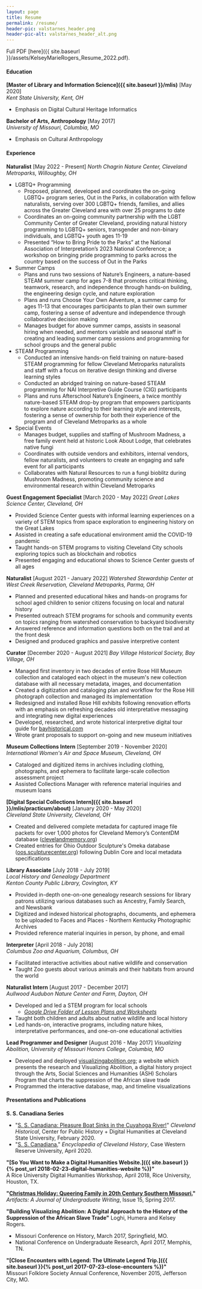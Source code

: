 ```yaml
---
layout: page
title: Resume
permalink: /resume/
header-pic: valstarnes_header.png
header-pic-alt: valstarnes_header_alt.png
---
```

Full PDF [here]({{ site.baseurl }}/assets/KelseyMarieRogers_Resume_2022.pdf).

#### Education
**[Master of Library and Information Science]({{ site.baseurl }}/mlis)** [May 2020]  
_Kent State University, Kent, OH_
- Emphasis on Digital Cultural Heritage Informatics

**Bachelor of Arts, Anthropology** [May 2017]  
_University of Missouri, Columbia, MO_
- Emphasis on Cultural Anthropology

#### Experience
**Naturalist** [May 2022 - Present]
_North Chagrin Nature Center, Cleveland Metroparks, Willoughby, OH_
- LGBTQ+ Programming
    - Proposed, planned, developed and coordinates the on-going LGBTQ+ program series, Out in the Parks, in collaboration with fellow naturalists, serving over 300 LGBTQ+ friends, families, and allies across the Greater Cleveland area with over 25 programs to date
    - Coordinates an on-going community partnership with the LGBT Community Center of Greater Cleveland, providing natural history programming to LGBTQ+ seniors, transgender and non-binary individuals, and LGBTQ+ youth ages 11-19
    - Presented “How to Bring Pride to the Parks” at the National Association of Interpretation’s 2023 National Conference; a workshop on bringing pride programming to parks across the country based on the success of Out in the Parks
- Summer Camps
    - Plans and runs two sessions of Nature’s Engineers, a nature-based STEAM summer camp for ages 7-8 that promotes critical thinking, teamwork, research, and independence through hands-on building, the engineering design cycle, and nature exploration
    - Plans and runs Choose Your Own Adventure, a summer camp for ages 11-13 that encourages participants to plan their own summer camp, fostering a sense of adventure and independence through collaborative decision making
    - Manages budget for above summer camps, assists in seasonal hiring when needed, and mentors variable and seasonal staff in creating and leading summer camp sessions and programming for school groups and the general public
- STEAM Programming
    - Conducted an intensive hands-on field training on nature-based STEAM programming for fellow Cleveland Metroparks naturalists and staff with a focus on iterative design thinking and diverse learning styles
    - Conducted an abridged training on nature-based STEAM programming for NAI Interpretive Guide Course (CIG) participants
    - Plans and runs Afterschool Nature’s Engineers, a twice monthly nature-based STEAM drop-by program that empowers participants to explore nature according to their learning style and interests, fostering a sense of ownership for both their experience of the program and of Cleveland Metroparks as a whole
- Special Events
    - Manages budget, supplies and staffing of Mushroom Madness, a free family event held at historic Look About Lodge, that celebrates native fungi
    - Coordinates with outside vendors and exhibitors, internal vendors, fellow naturalists, and volunteers to create an engaging and safe event for all participants
   - Collaborates with Natural Resources to run a fungi bioblitz during Mushroom Madness, promoting community science and environmental research within Cleveland Metroparks

**Guest Engagement Specialist** [March 2020 - May 2022]
_Great Lakes Science Center, Cleveland, OH_  
- Provided Science Center guests with informal learning experiences on a variety of STEM topics from space exploration to engineering history on the Great Lakes
- Assisted in creating a safe educational environment amid the COVID-19 pandemic
- Taught hands-on STEM programs to visiting Cleveland City schools exploring topics such as blockchain and robotics
- Presented engaging and educational shows to Science Center guests of all ages

**Naturalist** [August 2021 - January 2022]
_Watershed Stewardship Center at West Creek Reservation, Cleveland Metroparks, Parma, OH_
- Planned and presented educational hikes and hands-on programs for school aged children to senior citizens focusing on local and natural history
- Presented outreach STEM programs for schools and community events on topics ranging from watershed conservation to backyard biodiversity
- Answered reference and information questions both on the trail and at the front desk
- Designed and produced graphics and passive interpretive content

**Curator** [December 2020 - August 2021]
_Bay Village Historical Society, Bay Village, OH_
- Managed first inventory in two decades of entire Rose Hill Museum collection and cataloged each object in the museum's new collection database with all necessary metadata, images, and documentation
- Created a digitization and cataloging plan and workflow for the Rose Hill photograph collection and managed its implementation
- Redesigned and installed Rose Hill exhibits following renovation efforts with an emphasis on refreshing decades old interpretative messaging and integrating new digital experiences
- Developed, researched, and wrote historical interpretive digital tour guide for [bayhistorical.com](bayhistorical.com)
- Wrote grant proposals to support on-going and new museum initiatives

**Museum Collections Intern** [September 2019 - November 2020]  
_International Women's Air and Space Museum, Cleveland, OH_  
- Cataloged and digitized items in archives including clothing, photographs, and ephemera to facilitate large-scale collection assessment project
- Assisted Collections Manager with reference material inquiries and museum loans

**[Digital Special Collections Intern]({{ site.baseurl }}/mlis/practicum/about)** [January 2020 - May 2020]  
_Cleveland State University, Cleveland, OH_
- Created and delivered complete metadata for captured image file packets for over 1,000 photos for Cleveland Memory’s ContentDM database ([clevelandmemory.org](clevelandmemory.org))
- Created entries for Ohio Outdoor Sculpture's Omeka database ([oos.sculpturecenter.org](oos.sculpturecenter.org)) following Dublin Core and local metadata specifications

**Library Associate** [July 2018 - July 2019]  
_Local History and Genealogy Department  
Kenton County Public Library, Covington, KY_
- Provided in-depth one-on-one genealogy research sessions for library patrons utilizing various databases such as Ancestry, Family Search, and Newsbank
- Digitized and indexed historical photographs, documents, and ephemera to be uploaded to Faces and Places - Northern Kentucky Photographic Archives
- Provided reference material inquiries in person, by phone, and email

**Interpreter** [April 2018 - July 2018]  
_Columbus Zoo and Aquarium, Columbus, OH_  
- Facilitated interactive activities about native wildlife and conservation
- Taught Zoo guests about various animals and their habitats from around the world

**Naturalist Intern** [August 2017 - December 2017]  
_Aullwood Audubon Nature Center and Farm, Dayton, OH_  
- Developed and led a STEM program for local schools
  - _[Google Drive Folder of Lesson Plans and Worksheets](https://drive.google.com/drive/folders/0ByAKnFlSibVYQjNKMTlqdVBqLWM?usp=sharing)_
- Taught both children and adults about native wildlife and local history
- Led hands-on, interactive programs, including nature hikes, interpretative performances, and one-on-one educational activities

**Lead Programmer and Designer** [August 2016 - May 2017]
_Visualizing Abolition, University of Missouri Honors College, Columbia, MO_  
- Developed and deployed [visualizingabolition.org](http://visualizingabolition.org); a website which presents the research and Visualizing Abolition, a digital history project through the Arts, Social Sciences and Humanities (ASH) Scholars Program that charts the suppression of the African slave trade
- Programmed the interactive database, map, and timeline visualizations

#### Presentations and Publications
**S. S. Canadiana Series**  
- "[S. S. Canadiana: Pleasure Boat Sinks in the Cuyahoga River!](https://clevelandhistorical.org/items/show/905)" _Cleveland Historical_, Center for Public History + Digital Humanities at Cleveland State University, February 2020.
- "[S. S. Canadiana.](https://case.edu/ech/articles/c/s-s-canadiana)" _Encyclopedia of Cleveland History_, Case Western Reserve University, April 2020.

**"[So You Want to Make a Digital Humanities Website.]({{ site.baseurl }}{% post_url 2018-02-23-digital-humanities-website %})"**  
A Rice University Digital Humanities Workshop, April 2018, Rice University, Houston, TX.

**"[Christmas Holiday: Queering Family in 20th Century Southern Missouri.](https://artifactsjournal.missouri.edu/2017/05/christmas-holiday-queering-family-in-20th-century-southern-missouri)"**  
_Artifacts: A Journal of Undergraduate Writing_, Issue 15, Spring 2017.

**"Building Visualizing Abolition: A Digital Approach to the History of the Suppression of the African Slave Trade"** Loghi, Humera and Kelsey Rogers.
- Missouri Conference on History, March 2017, Springfield, MO.
- National Conference on Undergraduate Research, April 2017, Memphis, TN.

**"[Close Encounters with Legend: The Ultimate Legend Trip.]({{ site.baseurl }}{% post_url 2017-07-23-close-encounters %})"**  
Missouri Folklore Society Annual Conference, November 2015, Jefferson City, MO.
